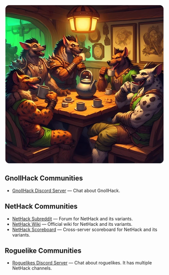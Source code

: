 ![Community](/uploads/Communities/community.webp)

## GnollHack Communities

- [GnollHack Discord Server](https://discord.gg/cQuExnzUQy) — Chat about GnollHack.

## NetHack Communities

- [NetHack Subreddit](https://www.reddit.com/r/nethack/) — Forum for NetHack and its variants.
- [NetHack Wiki](https://nethackwiki.com/wiki/Main_Page) — Official wiki for NetHack and its variants.
- [NetHack Scoreboard](https://nethackscoreboard.org/) — Cross-server scoreboard for NetHack and its variants.

## Roguelike Communities

- [Roguelikes Discord Server](https://discord.gg/S5F2H32) — Chat about roguelikes. It has multiple NetHack channels.
